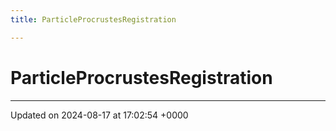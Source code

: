```yaml
---
title: ParticleProcrustesRegistration

---
```


# ParticleProcrustesRegistration





-------------------------------

Updated on 2024-08-17 at 17:02:54 +0000